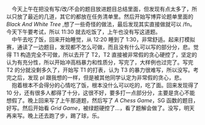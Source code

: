 &emsp;今天上午在把没有写/改/不会的题目放进题目总结里面，但发现有点太多了，所以只放了最近的几道，其它的都放在任务清单里。然后开始写博弈论题单里面的 $Black\ And\ White\ Tree$ ,想了一些奇怪的做法，最后发现其实直接做就可以 /fn。今天下午要考试，所以 11:30 就去吃饭了，上午也没有写这道题。  
&emsp;中午去吃了饭，回来开始睡觉，从 12:20 睡到了 1:30，非常舒适。起来打模拟赛，通读了一边题目，发现都不怎么可做，而且没有什么可以写的部分分，悲。觉得 T1 构造完全不可做，所以去开了 T2，T2 直接被非常假的贪心硬控了，坚定的认为有充分性，所以开始冲高档暴力和性质分，写完了，大样例也过完了。写完 T2 的分就没剩多久了，开始写 T1 的打表，认为 T3 的暴力很难写，所以没写。考完之后，发现 pl 跟我想的一样，但是被其他同学认定为非常假的贪心，悲。  
&emsp;抱着根本不会得分的心情吃了饭，根本没什么可以吃的，吃了面。回来发现得了 10 分，还有很多人都得了十分，这很不好，要多打一点部分分，主要是贪心不能想假了。晚上回来写了上午那道题，然后写了 $A\ Chess\ Game$，SG 函数的题目，好写。然后开始看 $Grid\ Game$，被绿题硬控了…，看了题解会做了。没写，明天再来写。晚上还去跑了步，踢了球，乐。